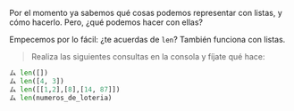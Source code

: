 Por el momento ya sabemos qué cosas podemos representar con listas, y cómo hacerlo. Pero, ¿qué podemos hacer con ellas?

Empecemos por lo fácil: ¿te acuerdas de `len`? También funciona con listas. 

> Realiza las siguientes consultas en la consola y fíjate qué hace:
>
``` python
ム len([])
ム len([4, 3])
ム len([[1,2],[8],[14, 87]])
ム len(numeros_de_loteria)
```